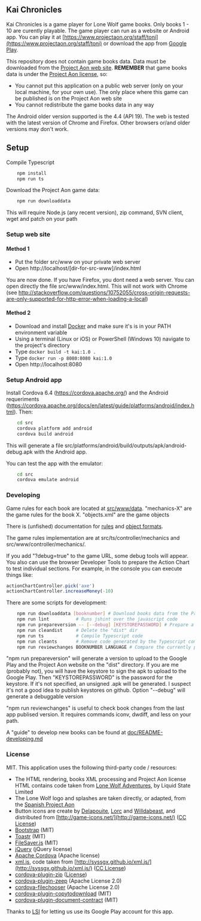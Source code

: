 ## Kai Chronicles

Kai Chronicles is a game player for Lone Wolf game books. Only books 1 - 10 are
curently playable. The game player can run as a website or Android app. You can play it at 
[https://www.projectaon.org/staff/toni](https://www.projectaon.org/staff/toni) or download
the app from [Google Play](https://play.google.com/store/apps/details?id=org.projectaon.kaichronicles).

This repository does not contain game books data. Data must be downloaded from the 
[Project Aon web site](https://www.projectaon.org). 
**REMEMBER** that game books data is under the
[Project Aon license](https://www.projectaon.org/en/Main/License), so:

* You cannot put this application on a public web server (only on your local machine, for
  your own use). The only place where this game can be published is on the Project Aon 
  web site
* You cannot redistribute the game books data in any way

The Android older version supported is the 4.4 (API 19). The web is tested with the 
latest version of Chrome and Firefox. Other browsers or/and older versions may don't 
work.

## Setup

Compile Typescript
```bash
    npm install
    npm run ts
```

Download the Project Aon game data:
```bash
    npm run downloaddata
```
This will require Node.js (any recent version), zip command, SVN client, wget and patch on your path

### Setup web site

#### Method 1

* Put the folder src/www on your private web server
* Open http://localhost/[dir-for-src-www]/index.html

You are now done. If you have Firefox, you dont need a web server. You can open
directly the file src/www/index.html. This will not work with Chrome (see 
http://stackoverflow.com/questions/10752055/cross-origin-requests-are-only-supported-for-http-error-when-loading-a-local)

#### Method 2
 
 * Download and install [Docker](https://docs.docker.com/install/) and make sure it's is in your PATH environment variable
 * Using a terminal (Linux or iOS) or PowerShell (Windows 10) navigate to the project's directory
 * Type `docker build -t kai:1.0 .`
 * Type `docker run -p 8080:8080 kai:1.0`
 * Open http://localhost:8080

### Setup Android app

Install Cordova 6.4 (https://cordova.apache.org/) and the Android requeriments
(https://cordova.apache.org/docs/en/latest/guide/platforms/android/index.html). Then:
```bash
    cd src
    cordova platform add android
    cordova build android
```

This will generate a file src/platforms/android/build/outputs/apk/android-debug.apk with the
Android app.

You can test the app with the emulator:

```bash
    cd src
    cordova emulate android
```

### Developing 

Game rules for each book are located at [src/www/data](src/www/data). "mechanics-X" are the game rules
for the book X. "objects.xml" are the game objects

There is (unfished) documentation for [rules](doc/README-mechanics.md) and 
[object formats](doc/README-objects.md).

The game rules implementation are at src/ts/controller/mechanics and src/www/controller/mechanics/.

If you add "?debug=true" to the game URL, some debug tools will appear.
You also can use the browser Developer Tools to prepare the Action Chart to test individual sections.
For example, in the console you can execute things like:
```javascript
actionChartController.pick('axe')
actionChartController.increaseMoney(-10)
```

There are some scripts for development:

```bash
    npm run downloaddata [booknumber] # Download books data from the Project Aon. Specify "booknumber" to download a single book
    npm run lint          # Runs jshint over the javascript code
    npm run prepareversion -- [--debug] [KEYSTOREPASSWORD] # Prepare a version to upload on "dist" dir.
    npm run cleandist     # Delete the "dist" dir
    npm run ts            # Compile Typescript code
    npm run cleants       # Remove code generated by the Typescript compiler
    npm run reviewchanges BOOKNUMBER LANGUAGE # Compare the currently publised app book version with the latest version on the PAON SVN
```

"npm run prepareversion" will generate a version to upload to the Google Play and the Project Aon 
website on the "dist" directory. If you are me (probably not), you will have the keystore to sign the 
apk to upload to the Google Play. Then "KEYSTOREPASSWORD" is the password for the keystore. If 
it's not specified, an unsigned .apk will be generated. I suspect it's not a good idea to publish 
keystores on github. Option "--debug" will generate a debuggable version

"npm run reviewchanges" is useful to check book changes from the last app publised version. It requires commands iconv, dwdiff, and less on your path.

A "guide" to develop new books can be found at [doc/README-developing.md](doc/README-developing.md)

### License

MIT. This application uses the following third-party code / resources:

* The HTML rendering, books XML processing and Project Aon license HTML contains code
  taken from [Lone Wolf Adventures](https://lonewolfadventures.projectaon.org/), 
  by Liquid State Limited
* The Lone Wolf logo and splashes are taken directly, or adapted, from the 
  [Spanish Project Aon](https://projectaon.org/es)
* Button icons are create by [Delapouite](http://delapouite.com/), 
  [Lorc](http://lorcblog.blogspot.com/) and [Willdabeast](http://wjbstories.blogspot.com/),
  and distributed from [http://game-icons.net/](http://game-icons.net/) 
  ([CC License](https://creativecommons.org/licenses/by/3.0/))
* [Bootstrap](http://getbootstrap.com/) (MIT)
* [Toastr](https://github.com/CodeSeven/toastr) (MIT)
* [FileSaver.js](https://github.com/eligrey/FileSaver.js/) (MIT)
* [jQuery](https://jquery.com/) (jQuery license)
* [Apache Cordova](https://cordova.apache.org/) (Apache license)
* [xml.js](https://github.com/kripken/xml.js/), code taken from 
  [http://syssgx.github.io/xml.js/](http://syssgx.github.io/xml.js/) ([CC License](https://creativecommons.org/licenses/by/3.0/))
* [cordova-plugin-zip](https://github.com/MobileChromeApps/cordova-plugin-zip) ([License](https://github.com/MobileChromeApps/cordova-plugin-zip/blob/master/LICENSE))
* [cordova-plugin-zeep](https://github.com/FortuneN/cordova-plugin-zeep) (Apache License 2.0)
* [cordova-filechooser](https://github.com/don/cordova-filechooser) (Apache License 2.0)
* [cordova-plugin-copytodownload](https://github.com/tonib/cordova-plugin-copytodownload) (MIT)
* [cordova-plugin-document-contract](https://github.com/danjarvis/cordova-plugin-document-contract) (MIT)

Thanks to [LSI](http://www.lsisoluciones.com) for letting us use its Google Play account for this app.
